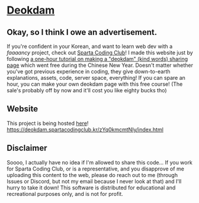 # [Deokdam](https://deokdam.spartacodingclub.kr/zYq0kmcmtNIy/index.html)

## Okay, so I think I owe an advertisement.

If you're confident in your Korean, and want to learn web dev with a _faaaancy_ project, check out [Sparta Coding Club](https://spartacodingclub.kr/?f_name=%EA%B9%80%EC%97%B0%EC%9B%85&f_uid=620791f3fdd3093904334898)! I made this website just by following [a one-hour tutorial on making a "deokdam" (kind words) sharing page](https://spartacodingclub.kr/online/special/deokdam) which went free during the Chinese New Year. Doesn't matter whether you've got previous experience in coding, they give down-to-earth explanations, assets, code, server space, everything! If you can spare an hour, you can make your own deokdam page with this free course! (The sale's probably off by now and it'll cost you like eighty bucks tho)

## Website

This project is being hosted [here](https://deokdam.spartacodingclub.kr/zYq0kmcmtNIy/index.html)!
https://deokdam.spartacodingclub.kr/zYq0kmcmtNIy/index.html

## Disclaimer

Soooo, I actually have no idea if I'm allowed to share this code... If you work for Sparta Coding Club, or is a representative, and you disapprove of me uploading this content to the web, please do reach out to me (through Issues or Discord, but not my email because I never look at that) and I'll hurry to take it down! This software is distributed for educational and recreational purposes only, and is not for profit.
